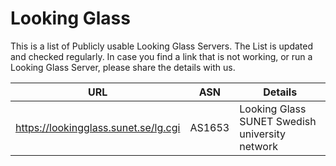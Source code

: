 # Looking Glass
This is a list of Publicly usable Looking Glass Servers. The List is updated and checked regularly. In case you find a link that is not working, or run a Looking Glass Server, please share the details with us.

| URL | ASN | Details | 
| ------- | ------ | ------- | 
| https://lookingglass.sunet.se/lg.cgi | AS1653 | Looking Glass SUNET Swedish university network  |
